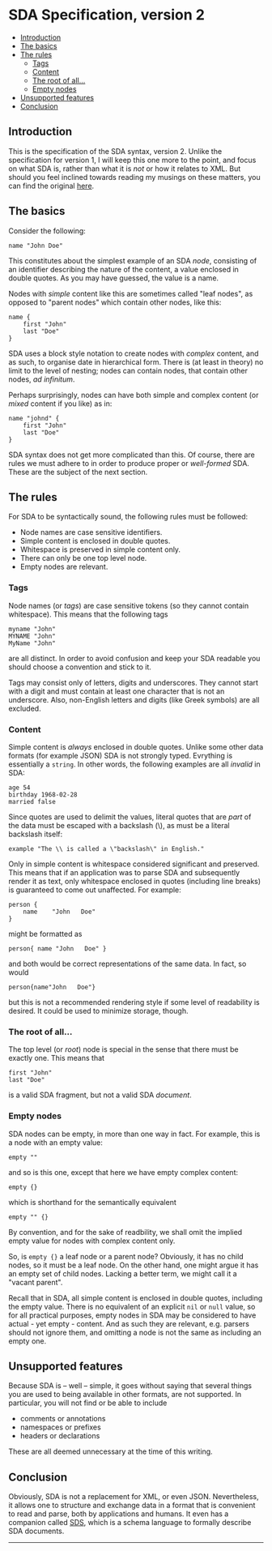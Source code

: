 # SDA Specification, version 2

- [Introduction](/docs/SPECIFICATION.md#introduction)
- [The basics](/docs/SPECIFICATION.md#the-basics)
- [The rules](/docs/SPECIFICATION.md#the-rules)
	- [Tags](/docs/SPECIFICATION.md#tags)
	- [Content](/docs/SPECIFICATION.md#content)
	- [The root of all…](/docs/SPECIFICATION.md#the-root-of-all)
	- [Empty nodes](/docs/SPECIFICATION.md#empty-nodes)
- [Unsupported features](/docs/SPECIFICATION.md#unsupported-features)
- [Conclusion](/docs/SPECIFICATION.md#conclusion)


## Introduction

This is the specification of the SDA syntax, version 2. Unlike the specification 
for version 1, I will keep this one more to the point, and focus on what SDA is, 
rather than what it is *not* or how it relates to XML. But should you feel 
inclined towards reading my musings on these matters, you can find the original 
[here](/docs/SPECIFICATIONV1.md). 


## The basics

Consider the following:

	name "John Doe"

This constitutes about the simplest example of an SDA *node*, consisting of 
an identifier describing the nature of the content, a value enclosed in double 
quotes. As you may have guessed, the value is a name. 

Nodes with *simple* content like this are sometimes called "leaf nodes", as 
opposed to "parent nodes" which contain other nodes, like this: 

	name {
		first "John"
		last "Doe"
	}

SDA uses a block style notation to create nodes with *complex* content, and as 
such, to organise date in hierarchical form. There is (at least in theory) no 
limit to the level of nesting; nodes can contain nodes, that contain other
nodes, *ad infinitum*.

Perhaps surprisingly, nodes can have both simple and complex content (or *mixed* 
content if you like) as in:

	name "johnd" {
		first "John"
		last "Doe"
	}

SDA syntax does not get more complicated than this. Of course, there are rules 
we must adhere to in order to produce proper or *well-formed* SDA. These are the 
subject of the next section.


## The rules

For SDA to be syntactically sound, the following rules must be followed:

- Node names are case sensitive identifiers.
- Simple content is enclosed in double quotes.
- Whitespace is preserved in simple content only.
- There can only be one top level node.
- Empty nodes are relevant.

### Tags

Node names (or *tags*) are case sensitive tokens (so they cannot contain 
whitespace). This means that the following tags

	myname "John"
	MYNAME "John"
	MyName "John"

are all distinct. In order to avoid confusion and keep your SDA readable you 
should choose a convention and stick to it.

Tags may consist only of letters, digits and underscores. They cannot start with 
a digit and must contain at least one character that is not an underscore. Also, 
non-English letters and digits (like Greek symbols) are all excluded.

### Content

Simple content is *always* enclosed in double quotes. Unlike some other data 
formats (for example JSON) SDA is not strongly typed. Evrything is essentially 
a `string`. In other words, the following examples are all *invalid* in SDA:

	age 54
	birthday 1968-02-28
	married false
	
Since quotes are used to delimit the values, literal quotes that are *part* of 
the data must be escaped with a backslash (\\), as must be a literal backslash 
itself:

	example "The \\ is called a \"backslash\" in English."

Only in simple content is whitespace considered significant and preserved. This 
means that if an application was to parse SDA and subsequently render it as text, 
only whitespace enclosed in quotes (including line breaks) is guaranteed to come 
out unaffected. For example:

	person {
		name    "John   Doe"
	}

might be formatted as

	person{ name "John   Doe" }

and both would be correct representations of the same data. In fact, so would

	person{name"John   Doe"}

but this is not a recommended rendering style if some level of readability is 
desired. It could be used to minimize storage, though.

### The root of all…

The top level (or *root*) node is special in the sense that there must be 
exactly one. This means that

	first "John"
	last "Doe"

is a valid SDA fragment, but not a valid SDA *document*.

### Empty nodes

SDA nodes can be empty, in more than one way in fact. For example, this is a node 
with an empty value:

	empty ""

and so is this one, except that here we have empty complex content:

	empty {}
	
which is shorthand for the semantically equivalent

	empty "" {}

By convention, and for the sake of readbility, we shall omit the implied empty 
value for nodes with complex content only. 

So, is `empty {}` a leaf node or a parent node? Obviously, it has no child nodes,
so it must be a leaf node. On the other hand, one might argue it has an empty set 
of child nodes. Lacking a better term, we might call it a "vacant parent".

Recall that in SDA, all simple content is enclosed in double quotes, including 
the empty value. There is no equivalent of an explicit `nil` or `null` value, so 
for all practical purposes, empty nodes in SDA may be considered to have actual - 
yet empty - content. And as such they are relevant, e.g. parsers should not ignore
them, and omitting a node is not the same as including an empty one.


## Unsupported features

Because SDA is – well – simple, it goes without saying that several things you 
are used to being available in other formats, are not supported. In particular,
you will not find or be able to include

- comments or annotations
- namespaces or prefixes
- headers or declarations

These are all deemed unnecessary at the time of this writing.


## Conclusion

Obviously, SDA is not a replacement for XML, or even JSON. Nevertheless, it 
allows one to structure and exchange data in a format that is convenient to read 
and parse, both by applications and humans. It even has a companion called 
[SDS](https://github.com/hclbaur/sds-core), which is a schema language to 
formally describe SDA documents. 

----